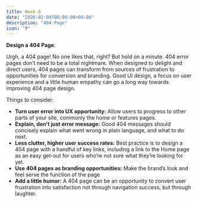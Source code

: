 ```yaml
---
title: Week 6
date: "2020-02-09T00:00:00+00:00"
description: "404 Page"
icon: "❓"
---
```


**Design a 404 Page.**

Urgh, a 404 page! No one likes that, right? But hold on a minute. 404 error pages don’t need to be a total nightmare. When designed to delight and direct users, 404 pages can transform from sources of frustration to opportunities for conversion and branding. Good UI design, a focus on user experience and a little human empathy can go a long way towards improving 404 page design.

Things to consider:
- **Turn user error into UX opportunity:** Allow users to progress to other parts of your site, commonly the home or features pages. 
- **Explain, don’t just error message:** Good 404 messages should concisely explain what went wrong in plain language, and what to do next.
- **Less clutter, higher user success rates:** Best practice is to design a 404 page with a handful of key links, including a link to the Home page as an easy get-out for users who’re not sure what they’re looking for yet.
- **Use 404 pages as branding opportunities:** Make the brand’s look and feel serve the function of the page
- **Add a little humor:** A 404 page can be an opportunity to convert user frustration into satisfaction not through navigation success, but through laughter.